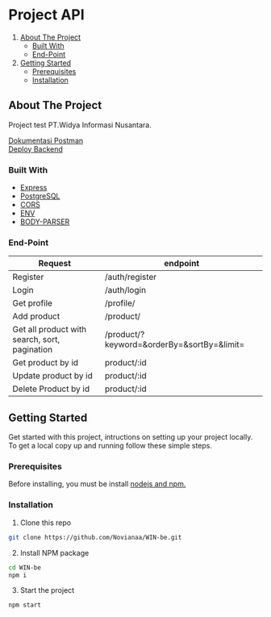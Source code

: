 # Project API

<!-- NAVIGATION -->
<ol>
    <li>
      <a href="#about-the-project">About The Project</a>
      <ul>
        <li><a href="#built-with">Built With</a></li>
        <li><a href="#end-point">End-Point</a></li>
      </ul>
    </li>
    <li>
      <a href="#getting-started">Getting Started</a>
      <ul>
        <li><a href="#prerequisites">Prerequisites</a></li>
        <li><a href="#installation">Installation</a></li>
      </ul>
    </li>
  </ol>

<!-- ABOUT THE PROJECT -->

## About The Project

Project test PT.Widya Informasi Nusantara.

[Dokumentasi Postman](https://documenter.getpostman.com/view/21597644/2s83zgu57N)<br/>
[Deploy Backend](https://test-win-be.vercel.app/)

### Built With

- [Express](https://expressjs.com)
- [PostgreSQL](https://www.postgresql.org/)
- [CORS](https://www.npmjs.com/package/cors)
- [ENV](https://www.npmjs.com/package/dotenv)
- [BODY-PARSER](https://www.npmjs.com/package/body-parser)


### End-Point


| Request                                       | endpoint                                   |
| --------------------------------------------- | ------------------------------------------ |
| Register                                      | /auth/register                             |
| Login                                         | /auth/login                                |
| Get profile                                   | /profile/                                  |
| Add product                                   | /product/                                  |
| Get all product with search, sort, pagination | /product/?keyword=&orderBy=&sortBy=&limit= |
| Get product by id                             | product/:id                                |
| Update product by id                          | product/:id                                |
| Delete Product by id                          | product/:id                                |



<!-- GETTING STARTED -->

## Getting Started

Get started with this project, intructions on setting up your project locally.
To get a local copy up and running follow these simple steps.

### Prerequisites

Before installing, you must be install [nodejs and npm.](https://nodejs.org)

### Installation

1. Clone this repo

```sh
git clone https://github.com/Novianaa/WIN-be.git
```

2. Install NPM package

```sh
cd WIN-be
npm i
```

3. Start the project

```sh
npm start
```